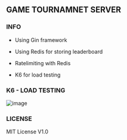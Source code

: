 ## GAME TOURNAMNET SERVER

### INFO

- Using Gin framework

- Using Redis for storing leaderboard

- Ratelimiting with Redis

- K6 for load testing

### K6 - LOAD TESTING

![image](https://github.com/user-attachments/assets/b86d33a2-8cdd-406a-b6a6-cd2240201bdc)

### LICENSE

MIT License V1.0